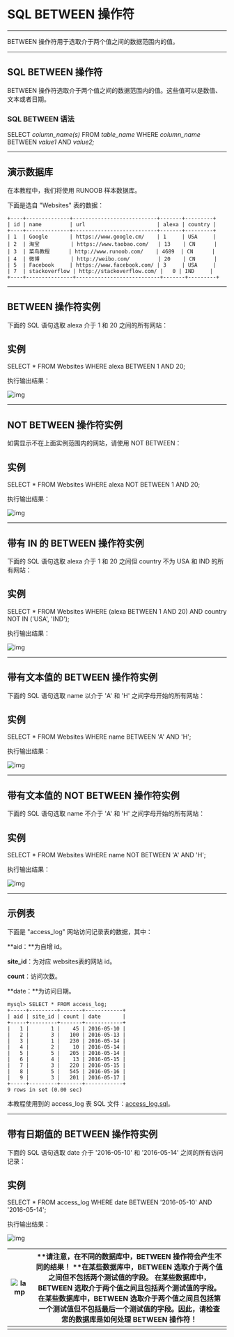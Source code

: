 # SQL BETWEEN 操作符

------

BETWEEN 操作符用于选取介于两个值之间的数据范围内的值。

------

## SQL BETWEEN 操作符

BETWEEN 操作符选取介于两个值之间的数据范围内的值。这些值可以是数值、文本或者日期。

### SQL BETWEEN 语法

SELECT *column_name(s)*
FROM *table_name*
WHERE *column_name* BETWEEN *value1* AND *value2;*



------

## 演示数据库

在本教程中，我们将使用 RUNOOB 样本数据库。

下面是选自 "Websites" 表的数据：

```
+----+--------------+---------------------------+-------+---------+
| id | name         | url                       | alexa | country |
+----+--------------+---------------------------+-------+---------+
| 1  | Google       | https://www.google.cm/    | 1     | USA     |
| 2  | 淘宝          | https://www.taobao.com/   | 13    | CN      |
| 3  | 菜鸟教程      | http://www.runoob.com/    | 4689  | CN      |
| 4  | 微博          | http://weibo.com/         | 20    | CN      |
| 5  | Facebook     | https://www.facebook.com/ | 3     | USA     |
| 7  | stackoverflow | http://stackoverflow.com/ |   0 | IND     |
+----+---------------+---------------------------+-------+---------+
```



------

## BETWEEN 操作符实例

下面的 SQL 语句选取 alexa 介于 1 和 20 之间的所有网站：

## 实例

SELECT * FROM Websites
WHERE alexa BETWEEN 1 AND 20;

执行输出结果：

![img](https://www.runoob.com/wp-content/uploads/2013/09/btw1.jpg)



------

## NOT BETWEEN 操作符实例

如需显示不在上面实例范围内的网站，请使用 NOT BETWEEN：

## 实例

SELECT * FROM Websites
WHERE alexa NOT BETWEEN 1 AND 20;

执行输出结果：

![img](https://www.runoob.com/wp-content/uploads/2013/09/btw2.jpg)



------

## 带有 IN 的 BETWEEN 操作符实例

下面的 SQL 语句选取 alexa 介于 1 和 20 之间但 country 不为 USA 和 IND 的所有网站：

## 实例

SELECT * FROM Websites
WHERE (alexa BETWEEN 1 AND 20)
AND country NOT IN ('USA', 'IND');

执行输出结果：

![img](https://www.runoob.com/wp-content/uploads/2013/09/7E2FE939-4679-4C2C-BAFC-FC5BFF6697DC.jpg)



------

## 带有文本值的 BETWEEN 操作符实例

下面的 SQL 语句选取 name 以介于 'A' 和 'H' 之间字母开始的所有网站：

## 实例

SELECT * FROM Websites
WHERE name BETWEEN 'A' AND 'H';

执行输出结果：

![img](https://www.runoob.com/wp-content/uploads/2013/09/btw4.jpg)



------

## 带有文本值的 NOT BETWEEN 操作符实例

下面的 SQL 语句选取 name 不介于 'A' 和 'H' 之间字母开始的所有网站：

## 实例

SELECT * FROM Websites
WHERE name NOT BETWEEN 'A' AND 'H';

执行输出结果：

![img](https://www.runoob.com/wp-content/uploads/2013/09/btw5.jpg)



------

## 示例表

下面是 "access_log" 网站访问记录表的数据，其中：

**aid：**为自增 id。

**site_id**：为对应 websites表的网站 id。

**count**：访问次数。

**date：**为访问日期。

```
mysql> SELECT * FROM access_log;
+-----+---------+-------+------------+
| aid | site_id | count | date       |
+-----+---------+-------+------------+
|   1 |       1 |    45 | 2016-05-10 |
|   2 |       3 |   100 | 2016-05-13 |
|   3 |       1 |   230 | 2016-05-14 |
|   4 |       2 |    10 | 2016-05-14 |
|   5 |       5 |   205 | 2016-05-14 |
|   6 |       4 |    13 | 2016-05-15 |
|   7 |       3 |   220 | 2016-05-15 |
|   8 |       5 |   545 | 2016-05-16 |
|   9 |       3 |   201 | 2016-05-17 |
+-----+---------+-------+------------+
9 rows in set (0.00 sec)
```

本教程使用到的 access_log 表 SQL 文件：[access_log.sql](http://static.runoob.com/download/access_log.sql)。



------

## 带有日期值的 BETWEEN 操作符实例

下面的 SQL 语句选取 date 介于 '2016-05-10' 和 '2016-05-14' 之间的所有访问记录：

## 实例

SELECT * FROM access_log
WHERE date BETWEEN '2016-05-10' AND '2016-05-14';

执行输出结果：

![img](https://www.runoob.com/wp-content/uploads/2013/09/btw6.jpg)



| ![lamp](https://www.runoob.com/images/lamp.jpg) | **请注意，在不同的数据库中，BETWEEN 操作符会产生不同的结果！ **在某些数据库中，BETWEEN 选取介于两个值之间但不包括两个测试值的字段。 在某些数据库中，BETWEEN 选取介于两个值之间且包括两个测试值的字段。 在某些数据库中，BETWEEN 选取介于两个值之间且包括第一个测试值但不包括最后一个测试值的字段。**因此，请检查您的数据库是如何处理 BETWEEN 操作符！** |
| ----------------------------------------------- | ------------------------------------------------------------ |
|                                                 |                                                              |